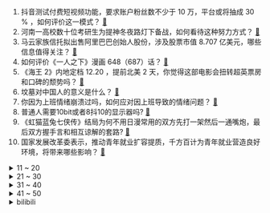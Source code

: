 1. 抖音测试付费短视频功能，要求账户粉丝数不少于 10 万，平台或将抽成 30 % ，如何评价这一模式？ [:link:](https://www.zhihu.com/question/630407912)
2. 河南一高校数十位考研生为提神冬夜路灯下备战，如何看待这种努力方式？ [:link:](https://www.zhihu.com/question/630295987)
3. 马云家族信托拟出售阿里巴巴创始人股份，涉及股票市值 8.707 亿美元，哪些信息值得关注？ [:link:](https://www.zhihu.com/question/630441832)
4. 如何评价《一人之下》漫画 648（687）话？ [:link:](https://www.zhihu.com/question/630485258)
5. 《海王 2》内地定档 12.20 ，提前北美 2 天，你觉得这部电影会扭转超英票房和口碑的颓势吗？ [:link:](https://www.zhihu.com/question/629707774)
6. 坟墓对中国人的意义是什么？ [:link:](https://www.zhihu.com/question/352323137)
7. 你因为上班情绪崩溃过吗，如何应对因上班导致的情绪问题？ [:link:](https://www.zhihu.com/question/630020719)
8. 普通人需要10bit或者8抖10的显示器吗? [:link:](https://www.zhihu.com/question/541088704)
9. 《虹猫蓝兔七侠传》结局为何不用日漫常用的双方先打一架然后一通嘴炮，最后双方握手言和相互谅解的套路? [:link:](https://www.zhihu.com/question/593368571)
10. 国家发展改革委表示，推动青年就业扩容提质，千方百计为青年就业营造良好环境，将带来哪些影响？ [:link:](https://www.zhihu.com/question/630419940)
<details>
<summary>11 ~ 20</summary>

11. 缅北电诈重要头目明国平、明菊兰、明珍珍被成功抓获并移交中国警方，哪些信息值得关注？ [:link:](https://www.zhihu.com/question/630425466)
12. 永聚煤业火灾已致 26 人遇难，前员工称「起火建筑用于工人洗澡开会」，目前当地具体情况如何？ [:link:](https://www.zhihu.com/question/630416322)
13. 2026 世界杯亚洲区预选赛国足客场 2:1 逆转泰国，王上源替补制胜，武磊失单刀，如何评价本场比赛？ [:link:](https://www.zhihu.com/question/630408683)
14. 想买海豹 DM-i，但是老一辈说合资车型靠谱，该如何选择？ [:link:](https://www.zhihu.com/question/630395462)
15. 大批艺人明星退出直播间，刘涛、李湘、陈赫已停播，如何看待这一现象？直播带货行业该如何规范化发展？ [:link:](https://www.zhihu.com/question/630388264)
16. 十年了，为什么 Faker 还是可以这么强？ [:link:](https://www.zhihu.com/question/629944181)
17. 上海顶流学区房溢价正在消失，两年血亏近 300 万，中介称「跌回 2017 年」，释放了哪些信息？ [:link:](https://www.zhihu.com/question/630383035)
18. 宇宙中没有氧气，将尸体放到太空中，它会腐烂吗？ [:link:](https://www.zhihu.com/question/627364448)
19. 2023 广州车展最值得买和最不值得买的车分别是什么？ [:link:](https://www.zhihu.com/question/629587608)
20. 2023 年新能源汽车行业有哪些「突破性」进展？ [:link:](https://www.zhihu.com/question/629587559)
</details>
<details>
<summary>21 ~ 30</summary>

21. 程序员为什么要不能一次性写好，需要一直改bug ？ [:link:](https://www.zhihu.com/question/629534956)
22. 如果站在你家宠物的角度，你觉得它会跟你说什么？ [:link:](https://www.zhihu.com/question/629649774)
23. 高中让人崩溃的瞬间是什么？ [:link:](https://www.zhihu.com/question/487981566)
24. 2023 广州车展上，各家车企们都在「卷」什么？ [:link:](https://www.zhihu.com/question/629587510)
25. 如何评价浦泽直树的《Pluto》？ [:link:](https://www.zhihu.com/question/21523214)
26. 有没有一件事让你感觉母爱是那么伟大？ [:link:](https://www.zhihu.com/question/402397472)
27. 寒冷季节适合做剧烈运动吗？ [:link:](https://www.zhihu.com/question/630059659)
28. 你平时压力的的时候，最喜欢的「解压搭子」是什么美食？ [:link:](https://www.zhihu.com/question/628659052)
29. 想到的第一句含有“东”字的古诗词有哪些？ [:link:](https://www.zhihu.com/question/626476826)
30. 中年少女这个词怎么理解？ [:link:](https://www.zhihu.com/question/629995259)
</details>
<details>
<summary>31 ~ 40</summary>

31. 你给你的自行车买的第一个改装件是什么？ [:link:](https://www.zhihu.com/question/630059766)
32. 如何看待 2023 OPPO 开发者大会？潘塔纳尔进展如何？AndesGPT 有哪些亮点？ [:link:](https://www.zhihu.com/question/630308031)
33. 如何利用独处时间提升自己？ [:link:](https://www.zhihu.com/question/630382761)
34. 有时候工作压力大总觉得嘴里寂寞，想暴饮暴食，这是什么原理？如何改善？ [:link:](https://www.zhihu.com/question/629449129)
35. 如果 VR 一体机只用来串连电脑玩 VR 游戏或看电影，需要在意其储存空间大小吗？ [:link:](https://www.zhihu.com/question/628631286)
36. 2023 TGA提名公布了，《崩坏：星穹铁道》获奖的可能性大吗？ [:link:](https://www.zhihu.com/question/630128953)
37. 每天早晨上班前运动，会影响一天的工作效率吗？ [:link:](https://www.zhihu.com/question/630163170)
38. 张译在电影《无价之宝》中的表现如何？ [:link:](https://www.zhihu.com/question/629565367)
39. 高强度的工作和紧张的节奏，往往会让人时常感觉「职场心霾」，该如何应对？ [:link:](https://www.zhihu.com/question/630020757)
40. 上班是一种精神摩擦吗?上完一天班你是否有一种精神透支的感觉？ [:link:](https://www.zhihu.com/question/630274405)
</details>
<details>
<summary>41 ~ 50</summary>

41. 中美在平等尊重基础上恢复两军高层沟通，开展中美两军战区领导通话，有哪些信息值得关注？ [:link:](https://www.zhihu.com/question/630385390)
42. 冬天坚持哪些事，可以把自己的皮肤养得好好的？ [:link:](https://www.zhihu.com/question/630033088)
43. 55 个品牌被移出中华老字号名录，73 个经营不佳品牌被要求整改，老字号该如何守正创新？ [:link:](https://www.zhihu.com/question/630447522)
44. 广电总局治理网络微短剧，下线微短剧 2.5 万多部，抖音、快手、微信打击违规微短剧，哪些信息值得关注？ [:link:](https://www.zhihu.com/question/630409367)
45. 多家信托踩雷杭州私募跑路事件，知情人士称最大的一家 30 亿左右，监管已启动调查，哪些信息值得关注？ [:link:](https://www.zhihu.com/question/630391920)
46. 10 月 7 日以来首次！安理会通过决议，在加沙实行「人道主义暂停」，这意味着什么？ [:link:](https://www.zhihu.com/question/630383868)
47. 这种字为什么要设计成弯的，有什么用？ [:link:](https://www.zhihu.com/question/627264031)
48. 芙卡洛斯会在芙宁娜传说第二幕中复活吗？ [:link:](https://www.zhihu.com/question/629624287)
49. 你是否认同「追星是一种放弃自我价值，而将价值寄托在别人身上的过程」？ [:link:](https://www.zhihu.com/question/630200700)
50. 新手学摄影最开始要买什么价位的相机？ [:link:](https://www.zhihu.com/question/629944117)
</details><details>
<summary>bilibili</summary>

</details>